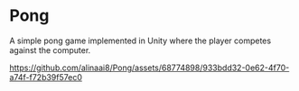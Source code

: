 # Pong
A simple pong game implemented in Unity where the player competes against the computer.


https://github.com/alinaai8/Pong/assets/68774898/933bdd32-0e62-4f70-a74f-f72b39f57ec0

